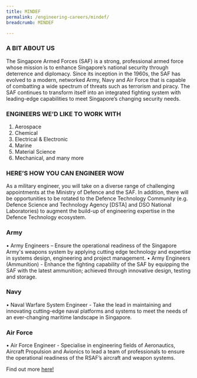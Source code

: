 ```yaml
---
title: MINDEF
permalink: /engineering-careers/mindef/
breadcrumb: MINDEF

---
```



### A BIT ABOUT US
The Singapore Armed Forces (SAF) is a strong, professional armed force whose mission is to enhance Singapore’s national security through deterrence and diplomacy. Since its inception in the 1960s, the SAF has evolved to a modern, networked Army, Navy and Air Force that is capable of combatting a wide spectrum of threats such as terrorism and piracy. The SAF continues to transform itself into an integrated fighting system with leading-edge capabilities to meet Singapore’s changing security needs.

### ENGINEERS WE’D LIKE TO WORK WITH
1. Aerospace 
2. Chemical 
3. Electrical & Electronic 
4. Marine 
5. Material Science 
6. Mechanical, and many more

### HERE’S HOW YOU CAN ENGINEER WOW
As a military engineer, you will take on a diverse range of challenging appointments at the Ministry of Defence and the SAF. In addition, there will be opportunities to be rotated to the Defence Technology Community (e.g. Defence Science and Technology Agency [DSTA] and DSO National Laboratories) to augment the build-up of engineering expertise in the Defence Technology ecosystem.

### Army
• Army Engineers – Ensure the operational readiness of the Singapore Army's weapons system by applying cutting edge technology and expertise in systems design, engineering and project management.
• Army Engineers (Ammunition) - Enhance the fighting capability of the SAF by equipping the SAF with the latest ammunition; achieved through innovative design, testing and storage.

### Navy
• Naval Warfare System Engineer - Take the lead in maintaining and innovating cutting-edge naval platforms and systems to meet the needs of an ever-changing maritime landscape in Singapore.

### Air Force
• Air Force Engineer - Specialise in engineering fields of Aeronautics, Aircraft Propulsion and Avionics to lead a team of professionals to ensure the operational readiness of the RSAF’s aircraft and weapon systems.

Find out more <a href="https://www.mindef.gov.sg/oms/scholarship" target="_blank">here!</a>
